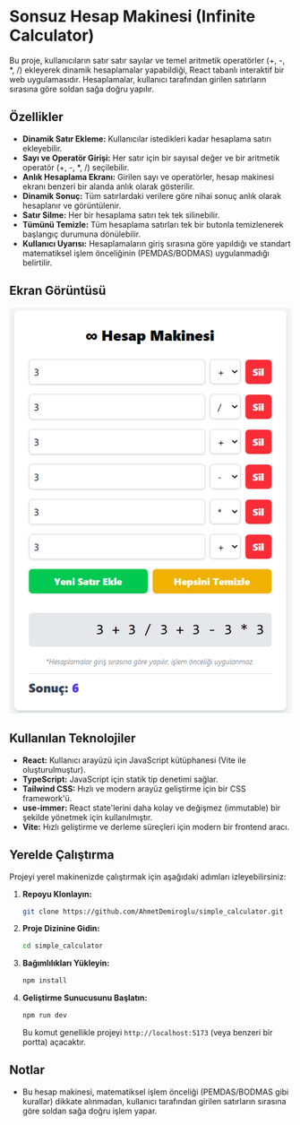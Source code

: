 # Sonsuz Hesap Makinesi (Infinite Calculator)

Bu proje, kullanıcıların satır satır sayılar ve temel aritmetik operatörler (+, -, *, /) ekleyerek dinamik hesaplamalar yapabildiği, React tabanlı interaktif bir web uygulamasıdır. Hesaplamalar, kullanıcı tarafından girilen satırların sırasına göre soldan sağa doğru yapılır.

## Özellikler

* **Dinamik Satır Ekleme:** Kullanıcılar istedikleri kadar hesaplama satırı ekleyebilir.
* **Sayı ve Operatör Girişi:** Her satır için bir sayısal değer ve bir aritmetik operatör (+, -, \*, /) seçilebilir.
* **Anlık Hesaplama Ekranı:** Girilen sayı ve operatörler, hesap makinesi ekranı benzeri bir alanda anlık olarak gösterilir.
* **Dinamik Sonuç:** Tüm satırlardaki verilere göre nihai sonuç anlık olarak hesaplanır ve görüntülenir.
* **Satır Silme:** Her bir hesaplama satırı tek tek silinebilir.
* **Tümünü Temizle:** Tüm hesaplama satırları tek bir butonla temizlenerek başlangıç durumuna dönülebilir.
* **Kullanıcı Uyarısı:** Hesaplamaların giriş sırasına göre yapıldığı ve standart matematiksel işlem önceliğinin (PEMDAS/BODMAS) uygulanmadığı belirtilir.

## Ekran Görüntüsü

![](./screenshot.png)

## Kullanılan Teknolojiler

* **React:** Kullanıcı arayüzü için JavaScript kütüphanesi (Vite ile oluşturulmuştur).
* **TypeScript:** JavaScript için statik tip denetimi sağlar.
* **Tailwind CSS:** Hızlı ve modern arayüz geliştirme için bir CSS framework'ü.
* **use-immer:** React state'lerini daha kolay ve değişmez (immutable) bir şekilde yönetmek için kullanılmıştır.
* **Vite:** Hızlı geliştirme ve derleme süreçleri için modern bir frontend aracı.

## Yerelde Çalıştırma

Projeyi yerel makinenizde çalıştırmak için aşağıdaki adımları izleyebilirsiniz:

1.  **Repoyu Klonlayın:**
    ```bash
    git clone https://github.com/AhmetDemiroglu/simple_calculator.git
    ```
2.  **Proje Dizinine Gidin:**
    ```bash
    cd simple_calculator
    ```

3.  **Bağımlılıkları Yükleyin:**
    ```bash
    npm install
    ```

4.  **Geliştirme Sunucusunu Başlatın:**
    ```bash
    npm run dev
    ```
    Bu komut genellikle projeyi `http://localhost:5173` (veya benzeri bir portta) açacaktır.

## Notlar

* Bu hesap makinesi, matematiksel işlem önceliği (PEMDAS/BODMAS gibi kurallar) dikkate alınmadan, kullanıcı tarafından girilen satırların sırasına göre soldan sağa doğru işlem yapar.
